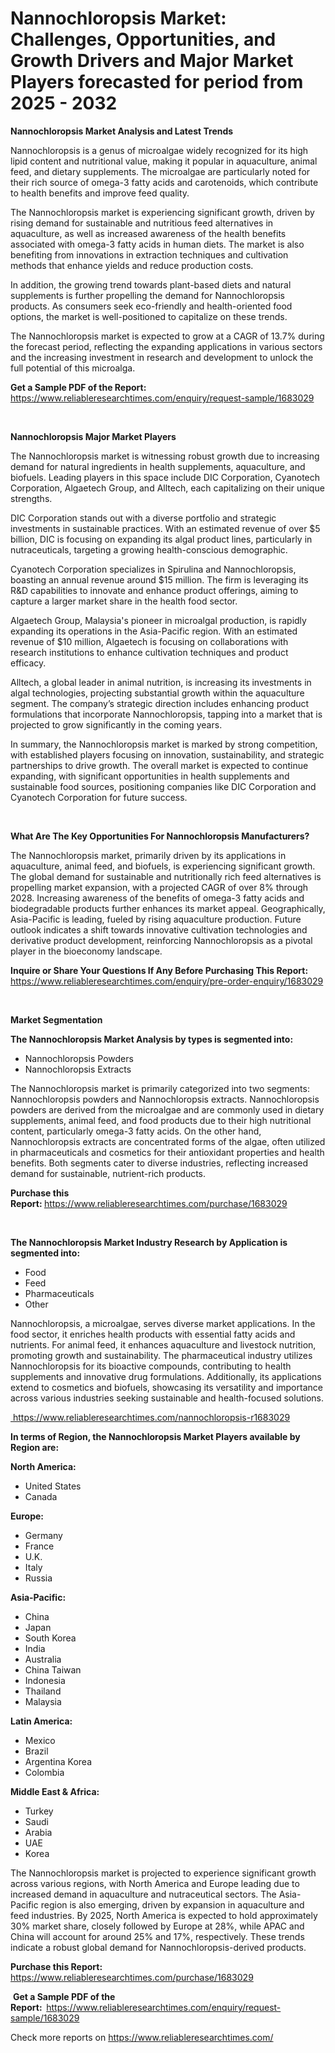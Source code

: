 <p><h1>Nannochloropsis Market: Challenges, Opportunities, and Growth Drivers and Major Market Players forecasted for period from 2025 - 2032</h1></p><p><strong>Nannochloropsis Market Analysis and Latest Trends</strong></p>
<p><p>Nannochloropsis is a genus of microalgae widely recognized for its high lipid content and nutritional value, making it popular in aquaculture, animal feed, and dietary supplements. The microalgae are particularly noted for their rich source of omega-3 fatty acids and carotenoids, which contribute to health benefits and improve feed quality.</p><p>The Nannochloropsis market is experiencing significant growth, driven by rising demand for sustainable and nutritious feed alternatives in aquaculture, as well as increased awareness of the health benefits associated with omega-3 fatty acids in human diets. The market is also benefiting from innovations in extraction techniques and cultivation methods that enhance yields and reduce production costs.</p><p>In addition, the growing trend towards plant-based diets and natural supplements is further propelling the demand for Nannochloropsis products. As consumers seek eco-friendly and health-oriented food options, the market is well-positioned to capitalize on these trends.</p><p>The Nannochloropsis market is expected to grow at a CAGR of 13.7% during the forecast period, reflecting the expanding applications in various sectors and the increasing investment in research and development to unlock the full potential of this microalga.</p></p>
<p><strong>Get a Sample PDF of the Report:&nbsp;</strong> <a href="https://www.reliableresearchtimes.com/enquiry/request-sample/1683029?utm_campaign=2997&utm_medium=2&utm_source=Github&utm_content=ia&utm_term=30032025&utm_id=nannochloropsis">https://www.reliableresearchtimes.com/enquiry/request-sample/1683029</a></p>
<p>&nbsp;</p>
<p><strong>Nannochloropsis Major Market Players</strong></p>
<p><p>The Nannochloropsis market is witnessing robust growth due to increasing demand for natural ingredients in health supplements, aquaculture, and biofuels. Leading players in this space include DIC Corporation, Cyanotech Corporation, Algaetech Group, and Alltech, each capitalizing on their unique strengths.</p><p>DIC Corporation stands out with a diverse portfolio and strategic investments in sustainable practices. With an estimated revenue of over $5 billion, DIC is focusing on expanding its algal product lines, particularly in nutraceuticals, targeting a growing health-conscious demographic. </p><p>Cyanotech Corporation specializes in Spirulina and Nannochloropsis, boasting an annual revenue around $15 million. The firm is leveraging its R&D capabilities to innovate and enhance product offerings, aiming to capture a larger market share in the health food sector.</p><p>Algaetech Group, Malaysia's pioneer in microalgal production, is rapidly expanding its operations in the Asia-Pacific region. With an estimated revenue of $10 million, Algaetech is focusing on collaborations with research institutions to enhance cultivation techniques and product efficacy.</p><p>Alltech, a global leader in animal nutrition, is increasing its investments in algal technologies, projecting substantial growth within the aquaculture segment. The company’s strategic direction includes enhancing product formulations that incorporate Nannochloropsis, tapping into a market that is projected to grow significantly in the coming years.</p><p>In summary, the Nannochloropsis market is marked by strong competition, with established players focusing on innovation, sustainability, and strategic partnerships to drive growth. The overall market is expected to continue expanding, with significant opportunities in health supplements and sustainable food sources, positioning companies like DIC Corporation and Cyanotech Corporation for future success.</p></p>
<p>&nbsp;</p>
<p><strong>What Are The Key Opportunities For Nannochloropsis Manufacturers?</strong></p>
<p><p>The Nannochloropsis market, primarily driven by its applications in aquaculture, animal feed, and biofuels, is experiencing significant growth. The global demand for sustainable and nutritionally rich feed alternatives is propelling market expansion, with a projected CAGR of over 8% through 2028. Increasing awareness of the benefits of omega-3 fatty acids and biodegradable products further enhances its market appeal. Geographically, Asia-Pacific is leading, fueled by rising aquaculture production. Future outlook indicates a shift towards innovative cultivation technologies and derivative product development, reinforcing Nannochloropsis as a pivotal player in the bioeconomy landscape.</p></p>
<p><strong>Inquire or Share Your Questions If Any Before Purchasing This Report:</strong> <a href="https://www.reliableresearchtimes.com/enquiry/pre-order-enquiry/1683029?utm_campaign=2997&utm_medium=2&utm_source=Github&utm_content=ia&utm_term=30032025&utm_id=nannochloropsis">https://www.reliableresearchtimes.com/enquiry/pre-order-enquiry/1683029</a></p>
<p>&nbsp;</p>
<p><strong>Market Segmentation</strong></p>
<p><strong>The Nannochloropsis Market Analysis by types is segmented into:</strong></p>
<p><ul><li>Nannochloropsis Powders</li><li>Nannochloropsis Extracts</li></ul></p>
<p><p>The Nannochloropsis market is primarily categorized into two segments: Nannochloropsis powders and Nannochloropsis extracts. Nannochloropsis powders are derived from the microalgae and are commonly used in dietary supplements, animal feed, and food products due to their high nutritional content, particularly omega-3 fatty acids. On the other hand, Nannochloropsis extracts are concentrated forms of the algae, often utilized in pharmaceuticals and cosmetics for their antioxidant properties and health benefits. Both segments cater to diverse industries, reflecting increased demand for sustainable, nutrient-rich products.</p></p>
<p><strong>Purchase this Report:&nbsp;</strong><a href="https://www.reliableresearchtimes.com/purchase/1683029?utm_campaign=2997&utm_medium=2&utm_source=Github&utm_content=ia&utm_term=30032025&utm_id=nannochloropsis">https://www.reliableresearchtimes.com/purchase/1683029</a></p>
<p>&nbsp;</p>
<p><strong>The Nannochloropsis Market Industry Research by Application is segmented into:</strong></p>
<p><ul><li>Food</li><li>Feed</li><li>Pharmaceuticals</li><li>Other</li></ul></p>
<p><p>Nannochloropsis, a microalgae, serves diverse market applications. In the food sector, it enriches health products with essential fatty acids and nutrients. For animal feed, it enhances aquaculture and livestock nutrition, promoting growth and sustainability. The pharmaceutical industry utilizes Nannochloropsis for its bioactive compounds, contributing to health supplements and innovative drug formulations. Additionally, its applications extend to cosmetics and biofuels, showcasing its versatility and importance across various industries seeking sustainable and health-focused solutions.</p></p>
<p><a href="https://www.reliableresearchtimes.com/nannochloropsis-r1683029?utm_campaign=2997&utm_medium=2&utm_source=Github&utm_content=ia&utm_term=30032025&utm_id=nannochloropsis">&nbsp;https://www.reliableresearchtimes.com/nannochloropsis-r1683029</a></p>
<p><strong>In terms of Region, the Nannochloropsis Market Players available by Region are:</strong></p>
<p>
    <p> <strong> North America: </strong>
        <ul>
            <li>United States</li>
            <li>Canada</li>
        </ul>
        </p> 
    <p> <strong> Europe: </strong>
        <ul>
            <li>Germany</li>
            <li>France</li>
            <li>U.K.</li>
            <li>Italy</li>
            <li>Russia</li>
        </ul>
        </p> 
    <p> <strong> Asia-Pacific: </strong>
        <ul>
            <li>China</li>
            <li>Japan</li>
            <li>South Korea</li>
            <li>India</li>
            <li>Australia</li>
            <li>China Taiwan</li>
            <li>Indonesia</li>
            <li>Thailand</li>
            <li>Malaysia</li>
        </ul>
        </p> 
    <p> <strong> Latin America: </strong>
        <ul>
            <li>Mexico</li>
            <li>Brazil</li>
            <li>Argentina Korea</li>
            <li>Colombia</li>
        </ul>
        </p> 
    <p> <strong> Middle East & Africa: </strong>
        <ul>
            <li>Turkey</li>
            <li>Saudi</li>
            <li>Arabia</li>
            <li>UAE</li>
            <li>Korea</li>
        </ul>
    </p>
    </p>
<p><p>The Nannochloropsis market is projected to experience significant growth across various regions, with North America and Europe leading due to increased demand in aquaculture and nutraceutical sectors. The Asia-Pacific region is also emerging, driven by expansion in aquaculture and feed industries. By 2025, North America is expected to hold approximately 30% market share, closely followed by Europe at 28%, while APAC and China will account for around 25% and 17%, respectively. These trends indicate a robust global demand for Nannochloropsis-derived products.</p></p>
<p><strong>Purchase this Report: </strong><a href="https://www.reliableresearchtimes.com/purchase/1683029?utm_campaign=2997&utm_medium=2&utm_source=Github&utm_content=ia&utm_term=30032025&utm_id=nannochloropsis">https://www.reliableresearchtimes.com/purchase/1683029</a></p>
<p>&nbsp;<strong>Get a Sample PDF of the Report:&nbsp;&nbsp;</strong><a href="https://www.reliableresearchtimes.com/enquiry/request-sample/1683029?utm_campaign=2997&utm_medium=2&utm_source=Github&utm_content=ia&utm_term=30032025&utm_id=nannochloropsis">https://www.reliableresearchtimes.com/enquiry/request-sample/1683029</a></p>
<p><strong></strong></p>
<p>Check more reports on <a href="https://www.reliableresearchtimes.com/?utm_campaign=2997&utm_medium=2&utm_source=Github&utm_content=ia&utm_term=30032025&utm_id=nannochloropsis">https://www.reliableresearchtimes.com/</a></p>